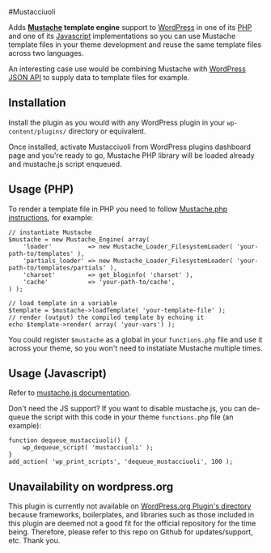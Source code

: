 #Mustacciuoli

Adds **[Mustache](http://mustache.github.io/) template engine** support to [WordPress](http://www.wordpress.org) in one of its [PHP](https://github.com/bobthecow/mustache.php) and one of its [Javascript](https://github.com/janl/mustache.js) implementations so you can use Mustache template files in your theme development and reuse the same template files across two languages.

An interesting case use would be combining Mustache with [WordPress JSON API](http://wp-api.org/) to supply data to template files for example.  


## Installation

Install the plugin as you would with any WordPress plugin in your `wp-content/plugins/` directory or equivalent.   

Once installed, activate Mustacciuoli from WordPress plugins dashboard page and you're ready to go, Mustache PHP library will be loaded already and mustache.js script enqueued.


## Usage (PHP)

To render a template file in PHP you need to follow [Mustache.php instructions](https://github.com/bobthecow/mustache.php/wiki), for example:

    // instantiate Mustache
	$mustache = new Mustache_Engine( array(
		'loader'          => new Mustache_Loader_FilesystemLoader( 'your-path-to/templates' ),
		'partials_loader' => new Mustache_Loader_FilesystemLoader( 'your-path-to/templates/partials' ),
		'charset'         => get_bloginfo( 'charset' ),
		'cache'           => 'your-path-to/cache',
	) );

	// load template in a variable
	$template = $mustache->loadTemplate( 'your-template-file' );
	// render (output) the compiled template by echoing it
	echo $template->render( array( 'your-vars') );

You could register `$mustache` as a global in your `functions.php` file and use it across your theme, so you won't need to instatiate Mustache multiple times.


## Usage (Javascript)

Refer to [mustache.js documentation](https://github.com/janl/mustache.js).

Don't need the JS support? If you want to disable mustache.js, you can de-queue the script with this code in your theme `functions.php` file (an example):

	function dequeue_mustacciuoli() {
   		wp_dequeue_script( 'mustacciuoli' );
	}
	add_action( 'wp_print_scripts', 'dequeue_mustacciuoli', 100 );

	
## Unavailability on wordpress.org

This plugin is currently not available on [WordPress.org Plugin's directory](https://wordpress.org/plugins/) because frameworks, boilerplates, and libraries such as those included in this plugin are deemed not a good fit for the official repository for the time being. Therefore, please refer to this repo on Github for updates/support, etc. Thank you.
